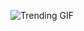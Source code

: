 
<!-- GIF_SECTION -->
![Trending GIF](https://media2.giphy.com/media/v1.Y2lkPThiYjIxNzcycmpwbzMwdXAwOTE2ZTc0MHFwMTd1aDAzazQ3YnZmZXNlMDE0YzVzeiZlcD12MV9naWZzX3NlYXJjaCZjdD1n/LaB9BnheAZ25TDjBMA/giphy.gif)
<!-- END_GIF_SECTION -->
